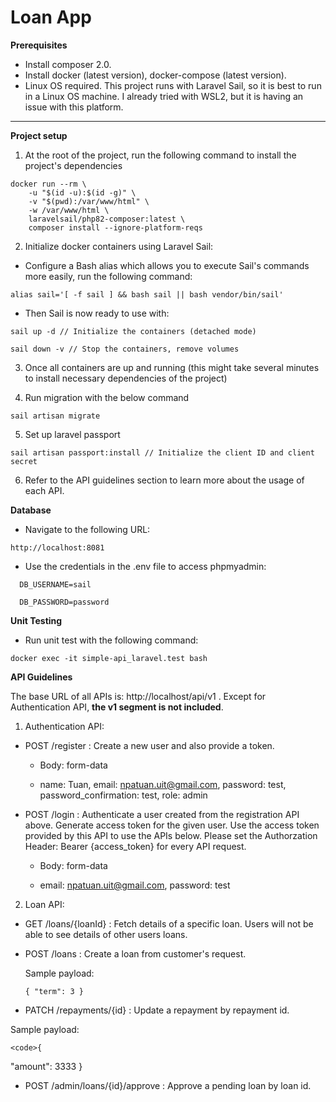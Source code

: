 # Loan App

**Prerequisites**

- Install composer 2.0.
- Install docker (latest version), docker-compose (latest version).
- Linux OS required. This project runs with Laravel Sail, so it is best to run in a Linux OS machine. I already tried with WSL2, but it is having an issue with this platform.

---------------
**Project setup**

1. At the root of the project, run the following command to install the project's dependencies
````
docker run --rm \
    -u "$(id -u):$(id -g)" \
    -v "$(pwd):/var/www/html" \
    -w /var/www/html \
    laravelsail/php82-composer:latest \
    composer install --ignore-platform-reqs
````

2. Initialize docker containers using Laravel Sail:

- Configure a Bash alias which allows you to execute Sail's commands more easily, run the following command:

````  
alias sail='[ -f sail ] && bash sail || bash vendor/bin/sail'
````

- Then Sail is now ready to use with:

````
sail up -d // Initialize the containers (detached mode)

sail down -v // Stop the containers, remove volumes
````

3. Once all containers are up and running (this might take several minutes to install necessary dependencies of the project)

4. Run migration with the below command

````
sail artisan migrate
````

5. Set up laravel passport
````
sail artisan passport:install // Initialize the client ID and client secret
````

6. Refer to the API guidelines section to learn more about the usage of each API.

**Database**

- Navigate to the following URL:

``http://localhost:8081``

- Use the credentials in the .env file to access phpmyadmin:

````
  DB_USERNAME=sail
  
  DB_PASSWORD=password
````

**Unit Testing**

- Run unit test with the following command:

````
docker exec -it simple-api_laravel.test bash
````

**API Guidelines**

The base URL of all APIs is: http://localhost/api/v1 . Except for Authentication API, **the v1 segment is not included**.

1. Authentication API:

- POST /register : Create a new user and also provide a token.


    + Body: form-data
    
    + name: Tuan, email: npatuan.uit@gmail.com, password: test, password_confirmation: test, role: admin

- POST /login : Authenticate a user created from the registration API above. Generate access token for the given user. Use the access token provided by this API to use the APIs below. Please set the Authorzation Header: Bearer {access_token} for every API request.


    + Body: form-data

    + email: npatuan.uit@gmail.com, password: test

2. Loan API: 

- GET /loans/{loanId} : Fetch details of a specific loan. Users will not be able to see details of other users loans.


- POST /loans : Create a loan from customer's request.

    Sample payload:

    <code>{
  "term": 3
  }</code>


- PATCH /repayments/{id} : Update a repayment by repayment id.


Sample payload:

    <code>{
  "amount": 3333
  }</code>



- POST /admin/loans/{id}/approve : Approve a pending loan by loan id.
